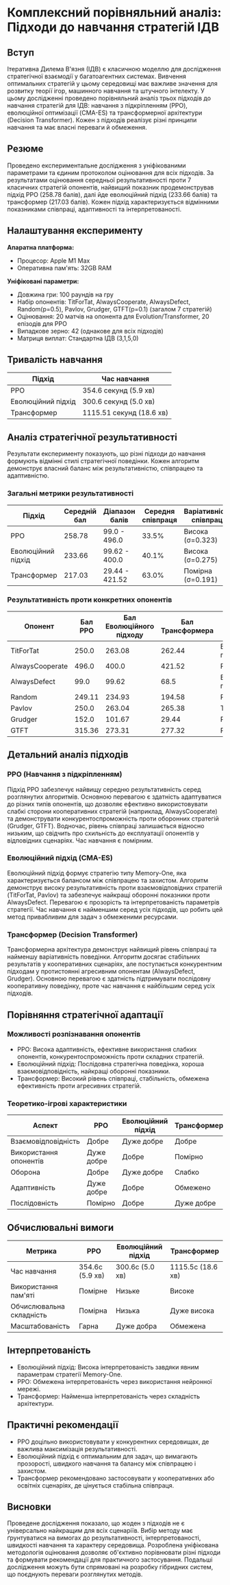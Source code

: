 # Комплексний порівняльний аналіз: Підходи до навчання стратегій ІДВ

## Вступ

Ітеративна Дилема В'язня (ІДВ) є класичною моделлю для дослідження стратегічної взаємодії у багатоагентних системах. Вивчення оптимальних стратегій у цьому середовищі має важливе значення для розвитку теорії ігор, машинного навчання та штучного інтелекту. У цьому дослідженні проведено порівняльний аналіз трьох підходів до навчання стратегій для ІДВ: навчання з підкріпленням (PPO), еволюційної оптимізації (CMA-ES) та трансформерної архітектури (Decision Transformer). Кожен з підходів реалізує різні принципи навчання та має власні переваги й обмеження.

## Резюме

Проведено експериментальне дослідження з уніфікованими параметрами та єдиним протоколом оцінювання для всіх підходів. За результатами оцінювання середньої результативності проти 7 класичних стратегій опонентів, найвищий показник продемонстрував підхід PPO (258.78 балів), далі йде еволюційний підхід (233.66 балів) та трансформер (217.03 балів). Кожен підхід характеризується відмінними показниками співпраці, адаптивності та інтерпретованості.

## Налаштування експерименту

**Апаратна платформа:**
- Процесор: Apple M1 Max
- Оперативна пам'ять: 32GB RAM

**Уніфіковані параметри:**
- Довжина гри: 100 раундів на гру
- Набір опонентів: TitForTat, AlwaysCooperate, AlwaysDefect, Random(p=0.5), Pavlov, Grudger, GTFT(p=0.1) (загалом 7 стратегій)
- Оцінювання: 20 матчів на опонента для Evolution/Transformer, 20 епізодів для PPO
- Випадкове зерно: 42 (однакове для всіх підходів)
- Матриця виплат: Стандартна ІДВ (3,1,5,0)

## Тривалість навчання

| Підхід | Час навчання |
|--------|--------------|
| PPO | 354.6 секунд (5.9 хв) |
| Еволюційний підхід | 300.6 секунд (5.0 хв) |
| Трансформер | 1115.51 секунд (18.6 хв) |

## Аналіз стратегічної результативності

Результати експерименту показують, що різні підходи до навчання формують відмінні стилі стратегічної поведінки. Кожен алгоритм демонструє власний баланс між результативністю, співпрацею та адаптивністю.

### Загальні метрики результативності

| Підхід | Середній бал | Діапазон балів | Середня співпраця | Варіативність співпраці |
|--------|--------------|----------------|-------------------|-------------------------|
| PPO | 258.78 | 99.0 - 496.0 | 33.5% | Висока (σ=0.323) |
| Еволюційний підхід | 233.66 | 99.62 - 400.0 | 40.1% | Висока (σ=0.275) |
| Трансформер | 217.03 | 29.44 - 421.52 | 63.0% | Помірна (σ=0.191) |

### Результативність проти конкретних опонентів

| Опонент | Бал PPO | Бал Еволюційного підходу | Бал Трансформера | Провідний підхід |
|---------|---------|---------------------------|------------------|-------------------|
| TitForTat | 250.0 | 263.08 | 262.44 | Еволюційний підхід |
| AlwaysCooperate | 496.0 | 400.0 | 421.52 | PPO |
| AlwaysDefect | 99.0 | 99.62 | 68.5 | Еволюційний підхід |
| Random | 249.11 | 234.93 | 194.58 | PPO |
| Pavlov | 250.0 | 263.04 | 265.38 | Трансформер |
| Grudger | 152.0 | 101.67 | 29.44 | PPO |
| GTFT | 315.36 | 273.31 | 277.32 | PPO |

## Детальний аналіз підходів

### PPO (Навчання з підкріпленням)

Підхід PPO забезпечує найвищу середню результативність серед розглянутих алгоритмів. Основною перевагою є здатність адаптуватися до різних типів опонентів, що дозволяє ефективно використовувати слабкі сторони кооперативних стратегій (наприклад, AlwaysCooperate) та демонструвати конкурентоспроможність проти оборонних стратегій (Grudger, GTFT). Водночас, рівень співпраці залишається відносно низьким, що свідчить про схильність до експлуатації опонентів у відповідних сценаріях. Час навчання є помірним.

### Еволюційний підхід (CMA-ES)

Еволюційний підхід формує стратегію типу Memory-One, яка характеризується балансом між співпрацею та захистом. Алгоритм демонструє високу результативність проти взаємовідповідних стратегій (TitForTat, Pavlov) та забезпечує найкращі оборонні показники проти AlwaysDefect. Перевагою є прозорість та інтерпретованість параметрів стратегії. Час навчання є найменшим серед усіх підходів, що робить цей метод привабливим для задач з обмеженими ресурсами.

### Трансформер (Decision Transformer)

Трансформерна архітектура демонструє найвищий рівень співпраці та найменшу варіативність поведінки. Алгоритм досягає стабільних результатів у кооперативних сценаріях, але поступається конкурентним підходам у протистоянні агресивним опонентам (AlwaysDefect, Grudger). Основною перевагою є здатність підтримувати послідовну кооперативну поведінку, проте час навчання є найбільшим серед усіх підходів.

## Порівняння стратегічної адаптації

### Можливості розпізнавання опонентів

- PPO: Висока адаптивність, ефективне використання слабких опонентів, конкурентоспроможність проти складних стратегій.
- Еволюційний підхід: Послідовна стратегічна поведінка, хороша взаємовідповідність, найкращі оборонні показники.
- Трансформер: Високий рівень співпраці, стабільність, обмежена ефективність проти агресивних стратегій.

### Теоретико-ігрові характеристики

| Аспект | PPO | Еволюційний підхід | Трансформер |
|---------------------|-----|--------------------|-------------|
| Взаємовідповідність | Добре | Дуже добре | Добре |
| Використання опонентів | Дуже добре | Добре | Помірно |
| Оборона | Добре | Дуже добре | Слабко |
| Адаптивність | Дуже добре | Добре | Обмежено |
| Послідовність | Помірно | Добре | Дуже добре |

## Обчислювальні вимоги

| Метрика | PPO | Еволюційний підхід | Трансформер |
|---------|-----|-------------------|-------------|
| Час навчання | 354.6с (5.9 хв) | 300.6с (5.0 хв) | 1115.5с (18.6 хв) |
| Використання пам'яті | Помірне | Низьке | Високе |
| Обчислювальна складність | Помірна | Низька | Дуже висока |
| Масштабованість | Гарна | Дуже добра | Обмежена |

## Інтерпретованість

- Еволюційний підхід: Висока інтерпретованість завдяки явним параметрам стратегії Memory-One.
- PPO: Обмежена інтерпретованість через використання нейронної мережі.
- Трансформер: Найменша інтерпретованість через складність архітектури.

## Практичні рекомендації

- PPO доцільно використовувати у конкурентних середовищах, де важлива максимізація результативності.
- Еволюційний підхід є оптимальним для задач, що вимагають прозорості, швидкого навчання та балансу між співпрацею і захистом.
- Трансформер рекомендовано застосовувати у кооперативних або освітніх сценаріях, де цінується стабільна співпраця.

## Висновки

Проведене дослідження показало, що жоден з підходів не є універсально найкращим для всіх сценаріїв. Вибір методу має ґрунтуватися на вимогах до результативності, інтерпретованості, швидкості навчання та характеру середовища. Розроблена уніфікована методологія оцінювання дозволяє об'єктивно порівнювати різні підходи та формувати рекомендації для практичного застосування. Подальші дослідження можуть бути спрямовані на розробку гібридних систем, що поєднують переваги розглянутих методів. 